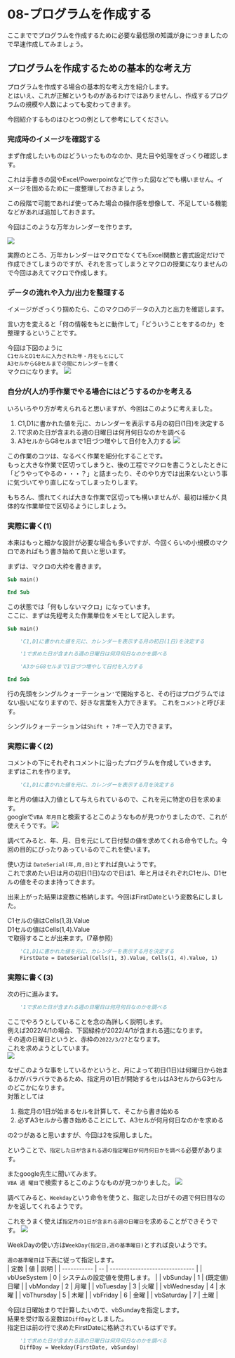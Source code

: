 # 08-プログラムを作成する

ここまででプログラムを作成するために必要な最低限の知識が身につきましたので早速作成してみましょう。  

## プログラムを作成するための基本的な考え方

プログラムを作成する場合の基本的な考え方を紹介します。  
とはいえ、これが正解というものがあるわけではありませんし、作成するプログラムの規模や人数によっても変わってきます。  

今回紹介するものはひとつの例として参考にしてください。  


### 完成時のイメージを確認する

まず作成したいものはどういったものなのか、見た目や処理をざっくり確認します。  

これは手書きの図やExcel/Powerpointなどで作った図などでも構いません。イメージを固めるために一度整理しておきましょう。  

この段階で可能であれば使ってみた場合の操作感を想像して、不足している機能などがあれば追加しておきます。

今回はこのような万年カレンダーを作ります。

![](images/08-Cording/08-Cording20222103-153654.png)  


実際のところ、万年カレンダーはマクロでなくてもExcel関数と書式設定だけで作成できてしまうのですが、それを言ってしまうとマクロの授業になりませんので今回はあえてマクロで作成します。  


### データの流れや入力/出力を整理する

イメージがざっくり掴めたら、このマクロのデータの入力と出力を確認します。  

言い方を変えると「何の情報をもとに動作して」「どういうことをするのか」を整理するということです。

今回は下図のように  
`C1セルとD1セルに入力された年・月をもとにして`  
`A3セルからG8セルまでの間にカレンダーを書く`  
マクロになります。
![](images/08-Cording/08-Cording20222103-154054.png)

### 自分が(人が)手作業でやる場合にはどうするのかを考える

いろいろやり方が考えられると思いますが、今回はこのように考えました。

1. C1,D1に書かれた値を元に、カレンダーを表示する月の初日(1日)を決定する
2. 1で求めた日が含まれる週の日曜日は何月何日なのかを調べる
3. A3セルからG8セルまで1日づつ増やして日付を入力する
![](images/08-Cording/08-Cording20222103-155927.png)

この作業のコツは、なるべく作業を細分化することです。  
もっと大きな作業で区切ってしまうと、後の工程でマクロを書こうとしたときに「どうやってやるの・・・？」と詰まったり、そのやり方では出来ないという事に気づいてやり直しになってしまったりします。  

もちろん、慣れてくれば大きな作業で区切っても構いませんが、最初は細かく具体的な作業単位で区切るようにしましょう。

### 実際に書く(1)

本来はもっと細かな設計が必要な場合も多いですが、今回くらいの小規模のマクロであればもう書き始めて良いと思います。  


まずは、マクロの大枠を書きます。

```vb
Sub main()

End Sub
```

この状態では「何もしないマクロ」になっています。  
ここに、まずは先程考えた作業単位をメモとして記入します。  
```vb
Sub main()

    'C1,D1に書かれた値を元に、カレンダーを表示する月の初日(1日)を決定する

    '1で求めた日が含まれる週の日曜日は何月何日なのかを調べる

    'A3からG8セルまで1日づつ増やして日付を入力する

End Sub
```
行の先頭をシングルクォーテーション`'`で開始すると、その行はプログラムではない扱いになりますので、好きな言葉を入力できます。
これを`コメント`と呼びます。  

シングルクォーテーションは`Shift + 7`キーで入力できます。  

### 実際に書く(2)
コメントの下にそれぞれコメントに沿ったプログラムを作成していきます。  
まずはこれを作ります。  

```vb
    'C1,D1に書かれた値を元に、カレンダーを表示する月を決定する
```
年と月の値は入力値として与えられているので、これを元に特定の日を求めます。  
googleで`VBA 年月日`と検索するとこのようなものが見つかりましたので、これが使えそうです。
![](images/08-Cording/08-Cording20222103-163551.png)

調べてみると、年、月、日を元にして日付型の値を求めてくれる命令でした。今回の目的にぴったりあっているのでこれを使います。  

使い方は
`DateSerial(年,月,日)`とすれば良いようです。  
これで求めたい日は月の初日(1日)なので日は1、年と月はそれぞれC1セル、D1セルの値をそのまま持ってきます。

出来上がった結果は変数に格納します。今回はFirstDateという変数名にしました。  

C1セルの値はCells(1,3).Value  
D1セルの値はCells(1,4).Value  
で取得することが出来ます。(7章参照)

```vb
    'C1,D1に書かれた値を元に、カレンダーを表示する月を決定する
    FirstDate = DateSerial(Cells(1, 3).Value, Cells(1, 4).Value, 1)
```
### 実際に書く(3)

次の行に進みます。

```vb
    '1で求めた日が含まれる週の日曜日は何月何日なのかを調べる
```

ここでやろうとしていることを念の為詳しく説明します。  
例えば2022/4/1の場合、下図緑枠が2022/4/1が含まれる週になります。  
その週の日曜日というと、赤枠の`2022/3/27`となります。  
これを求めようとしています。  
![](images/08-Cording/08-Cording20222103-165545.png)  

なぜこのような事をしているかというと、月によって初日(1日)は何曜日から始まるかがバラバラであるため、指定月の1日が開始するセルはA3セルからG3セルのどこかになります。  
対策としては

1. 指定月の1日が始まるセルを計算して、そこから書き始める
2. 必ずA3セルから書き始めることにして、A3セルが何月何日なのかを求める  

の2つがあると思いますが、今回は2を採用しました。  

ということで、`指定した日が含まれる週の指定曜日が何月何日かを調べる`必要があります。

またgoogle先生に聞いてみます。  
`VBA 週 曜日`で検索するとこのようなものが見つかりました。
![](images/08-Cording/08-Cording20222103-164552.png)

調べてみると、`Weekday`という命令を使うと、指定した日がその週で何日目なのかを返してくれるようです。  

これをうまく使えば`指定月の1日が含まれる週の日曜日`を求めることができそうです。
![](images/08-Cording/08-Cording20222103-172646.png)

WeekDayの使い方は`WeekDay(指定日,週の基準曜日)`とすれば良いようです。  

`週の基準曜日`は下表に従って指定します。  
| 定数        | 値 | 説明                           |
| ----------- | -- | ------------------------------ |
| vbUseSystem | 0  | システムの設定値を使用します。 |
| vbSunday    | 1  | (既定値) 日曜                  |
| vbMonday    | 2  | 月曜                           |
| vbTuesday   | 3  | 火曜                           |
| vbWednesday | 4  | 水曜                           |
| vbThursday  | 5  | 木曜                           |
| vbFriday    | 6  | 金曜                           |
| vbSaturday  | 7  | 土曜                           |

今回は日曜始まりで計算したいので、vbSundayを指定します。  
結果を受け取る変数は`DiffDay`としました。  
指定日は前の行で求めたFirstDateに格納されているはずです。  

```vb
    '1で求めた日が含まれる週の日曜日は何月何日なのかを調べる
    DiffDay = Weekday(FirstDate, vbSunday)
```
